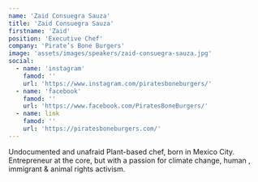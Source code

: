 ```yaml
---
name: 'Zaid Consuegra Sauza'
title: 'Zaid Consuegra Sauza'
firstname: 'Zaid'
position: 'Executive Chef'
company: 'Pirate’s Bone Burgers'
image: 'assets/images/speakers/zaid-consuegra-sauza.jpg'
social:
  - name: 'instagram'
    famod: ''
    url: 'https://www.instagram.com/piratesboneburgers/'
  - name: 'facebook'
    famod: ''
    url: 'https://www.facebook.com/PiratesBoneBurgers/'
  - name: link
    famod: ''
    url: 'https://piratesboneburgers.com/'
---
```


Undocumented and unafraid Plant-based chef, born in Mexico City. Entrepreneur at the core, but with a passion for climate change, human , immigrant & animal rights activism.
